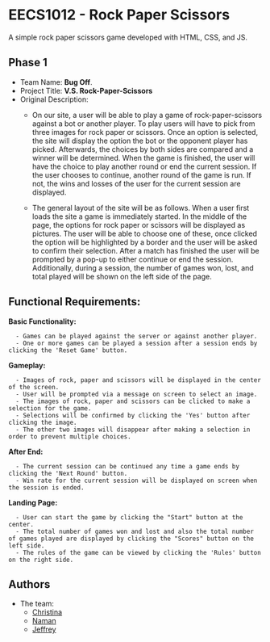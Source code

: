 
# EECS1012 - Rock Paper Scissors

A simple rock paper scissors game developed with HTML, CSS, and JS.





## Phase 1

- Team Name: **Bug Off**.
- Project Title: **V.S. Rock-Paper-Scissors**
- Original Description:
    - On our site, a user will be able to play a game of rock-paper-scissors against a bot or another player. To play users will have to pick from three images for rock paper or scissors. Once an option is selected, the site will display the option the bot or the opponent player has picked. Afterwards, the choices by both sides are compared and a winner will be determined. When the game is finished, the user will have the choice to play another round or end the current session. If the user chooses to continue, another round of the game is run. If not, the wins and losses of the user for the current session are displayed. 

    - The general layout of the site will be as follows. When a user first loads the site a game is immediately started. In the middle of the page, the options for rock paper or scissors will be displayed as pictures. The user will be able to choose one of these, once clicked the option will be highlighted by a border and the user will be asked to confirm their selection. After a match has finished the user will be prompted by a pop-up to either continue or end the session. Additionally, during a session, the number of games won, lost, and total played will be shown on the left side of the page.

## Functional Requirements:

**Basic Functionality:**

      - Games can be played against the server or against another player.
      - One or more games can be played a session after a session ends by clicking the 'Reset Game' button.

 **Gameplay:**
 
      - Images of rock, paper and scissors will be displayed in the center of the screen.
      - User will be prompted via a message on screen to select an image.
      - The images of rock, paper and scissors can be clicked to make a selection for the game.
      - Selections will be confirmed by clicking the 'Yes' button after clicking the image.
      - The other two images will disappear after making a selection in order to prevent multiple choices.

 **After End:**
 
      - The current session can be continued any time a game ends by clicking the 'Next Round' button. 
      - Win rate for the current session will be displayed on screen when the session is ended.

 **Landing Page:**
 
      - User can start the game by clicking the "Start" button at the center.
      - The total number of games won and lost and also the total number of games played are displayed by clicking the "Scores" button on the left side.
      - The rules of the game can be viewed by clicking the 'Rules' button on the right side.





    




  
## Authors
- The team:
    - [Christina](https://github.com/Not-Macaroni)
    - [Naman](https://github.com/namanrai)
    - [Jeffrey](https://github.com/PLtheRobot)


